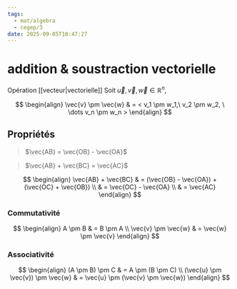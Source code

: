 ```yaml
---
tags:
  - mat/algebra
  - cegep/3
date: 2025-09-05T10:47:27
---
```


# addition & soustraction vectorielle

Opération [[vecteur|vectorielle]]
Soit $\vec{u}, \vec{v}, \vec{w} \in \mathbb{R}^n$,

$$
\begin{align}
\vec{v} \pm \vec{w} & = < v_1 \pm w_1,\ v_2 \pm w_2, \ \dots v_n \pm w_n >
\end{align}
$$

## Propriétés

> $\vec{AB} = \vec{OB} - \vec{OA}$

> $\vec{AB} + \vec{BC} = \vec{AC}$

$$
\begin{align}
\vec{AB} + \vec{BC} & = (\vec{OB} - \vec{OA}) + (\vec{OC} + \vec{OB}) \\
 & = \vec{OC} - \vec{OA} \\
 & = \vec{AC}
\end{align}
$$

### Commutativité

$$
\begin{align}
A \pm B & = B \pm A \\
\vec{v} \pm \vec{w} & = \vec{w} \pm \vec{v}
\end{align}
$$

### Associativité

$$
\begin{align}
(A \pm B) \pm C & = A \pm (B \pm C) \\
(\vec{u} \pm \vec{v}) \pm \vec{w} & = \vec{u} \pm (\vec{v} \pm \vec{w})
\end{align}
$$